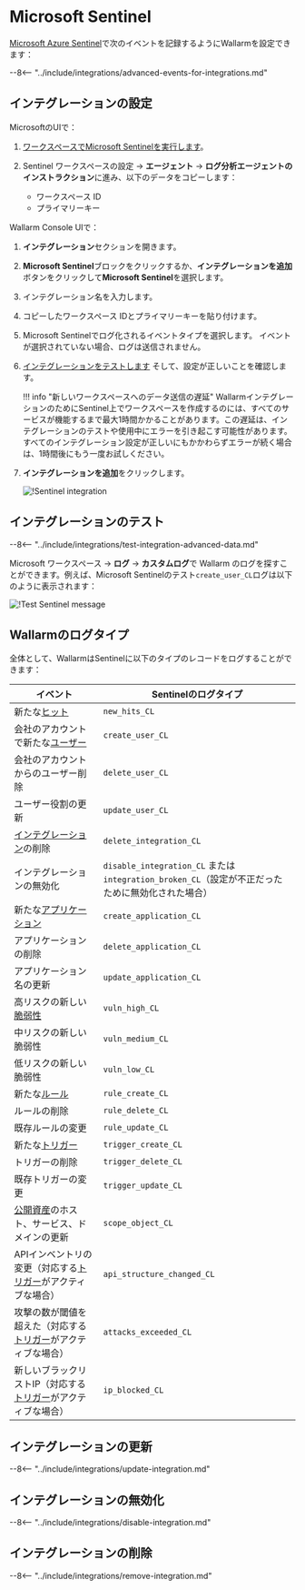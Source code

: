 # Microsoft Sentinel

[Microsoft Azure Sentinel](https://azure.microsoft.com/en-au/products/microsoft-sentinel/)で次のイベントを記録するようにWallarmを設定できます：

--8<-- "../include/integrations/advanced-events-for-integrations.md"

## インテグレーションの設定

MicrosoftのUIで：

1. [ワークスペースでMicrosoft Sentinelを実行します](https://learn.microsoft.com/en-us/azure/sentinel/quickstart-onboard#enable-microsoft-sentinel-)。
1. Sentinel ワークスペースの設定 → **エージェント** → **ログ分析エージェントのインストラクション**に進み、以下のデータをコピーします：

    * ワークスペース ID
    * プライマリーキー

Wallarm Console UIで：

1. **インテグレーション**セクションを開きます。
1. **Microsoft Sentinel**ブロックをクリックするか、**インテグレーションを追加**ボタンをクリックして**Microsoft Sentinel**を選択します。
1. インテグレーション名を入力します。
1. コピーしたワークスペース IDとプライマリーキーを貼り付けます。
1. Microsoft Sentinelでログ化されるイベントタイプを選択します。 イベントが選択されていない場合、ログは送信されません。
1. [インテグレーションをテストします](#testing-integration) そして、設定が正しいことを確認します。

    !!! info "新しいワークスペースへのデータ送信の遅延"
        WallarmインテグレーションのためにSentinel上でワークスペースを作成するのには、すべてのサービスが機能するまで最大1時間かかることがあります。この遅延は、インテグレーションのテストや使用中にエラーを引き起こす可能性があります。すべてのインテグレーション設定が正しいにもかかわらずエラーが続く場合は、1時間後にもう一度お試しください。
1. **インテグレーションを追加**をクリックします。

    ![!Sentinel integration](../../../images/user-guides/settings/integrations/add-sentinel-integration.png)

## インテグレーションのテスト

--8<-- "../include/integrations/test-integration-advanced-data.md"

Microsoft ワークスペース → **ログ** → **カスタムログ**で Wallarm のログを探すことができます。例えば、Microsoft Sentinelのテスト`create_user_CL`ログは以下のように表示されます：

![!Test Sentinel message](../../../images/user-guides/settings/integrations/test-sentinel-new-vuln.png)

## Wallarmのログタイプ

全体として、WallarmはSentinelに以下のタイプのレコードをログすることができます：

| イベント | Sentinelのログタイプ |
| ----- | ----------------- |
| 新たな[ヒット](../../../glossary-en.md#hit) | `new_hits_CL` |
| 会社のアカウントで新たな[ユーザー](../../../user-guides/settings/users.md) | `create_user_CL` |
| 会社のアカウントからのユーザー削除 | `delete_user_CL` |
| ユーザー役割の更新 | `update_user_CL` |
| [インテグレーション](integrations-intro.md)の削除 | `delete_integration_CL` |
| インテグレーションの無効化 | `disable_integration_CL` または `integration_broken_CL`（設定が不正だったために無効化された場合） |
| 新たな[アプリケーション](../../../user-guides/settings/applications.md) | `create_application_CL` |
| アプリケーションの削除 | `delete_application_CL` |
| アプリケーション名の更新 | `update_application_CL` |
| 高リスクの新しい[脆弱性](../../../glossary-en.md#vulnerability) | `vuln_high_CL` |
| 中リスクの新しい脆弱性 | `vuln_medium_CL` |
| 低リスクの新しい脆弱性 | `vuln_low_CL` |
| 新たな[ルール](../../../user-guides/rules/intro.md) | `rule_create_CL` |
| ルールの削除 | `rule_delete_CL` |
| 既存ルールの変更 | `rule_update_CL` |
| 新たな[トリガー](../../../user-guides/triggers/triggers.md) | `trigger_create_CL` |
| トリガーの削除 | `trigger_delete_CL` |
| 既存トリガーの変更 | `trigger_update_CL` |
| [公開資産](../../scanner.md)のホスト、サービス、ドメインの更新 | `scope_object_CL` |
| APIインベントリの変更（対応する[トリガー](../../triggers/triggers.md)がアクティブな場合） | `api_structure_changed_CL` |
| 攻撃の数が閾値を超えた（対応する[トリガー](../../triggers/triggers.md)がアクティブな場合） | `attacks_exceeded_CL` |
| 新しいブラックリストIP（対応する[トリガー](../../triggers/triggers.md)がアクティブな場合） | `ip_blocked_CL` |

## インテグレーションの更新

--8<-- "../include/integrations/update-integration.md"

## インテグレーションの無効化

--8<-- "../include/integrations/disable-integration.md"

## インテグレーションの削除

--8<-- "../include/integrations/remove-integration.md"
